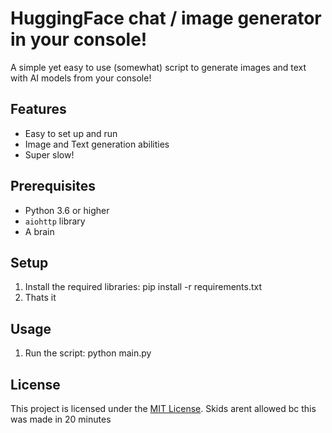 # HuggingFace chat / image generator in your console!

A simple yet easy to use (somewhat) script to generate images and text with AI models from your console!

## Features

- Easy to set up and run
- Image and Text generation abilities
- Super slow!

## Prerequisites

- Python 3.6 or higher
- `aiohttp` library
- A brain

## Setup

1. Install the required libraries: pip install -r requirements.txt
2. Thats it

## Usage

1. Run the script: python main.py

## License

This project is licensed under the [MIT License](LICENSE).
Skids arent allowed bc this was made in 20 minutes